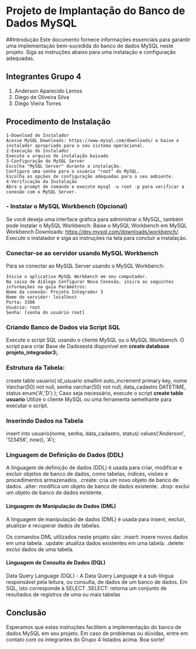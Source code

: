 # Projeto de Implantação do Banco de Dados MySQL

##Introdução
Este documento fornece informações essenciais para garantir uma implementação bem-sucedida do banco de dados MySQL neste projeto. Siga as instruções abaixo para uma instalação e configuração adequadas.

## Integrantes Grupo 4
1. Anderson Aparecido Lemos
2. Diego de Oliveira Silva
3. Diego Vieira Torres

## Procedimento de Instalação
	1-Download do Instalador
	Acesse MySQL Downloads: https://www.mysql.com/downloads/ e baixe o instalador apropriado para o seu sistema operacional.
	2-Execução do Instalador
	Execute o arquivo de instalação baixado
	3-Configuração do MySQL Server
	Escolha "MySQL Server" durante a instalação.
	Configure uma senha para o usuário "root" do MySQL.
	Escolha as opções de configuração adequadas para o seu ambiente.
	4-Verificação da Instalação
	Abra o prompt de comando e execute mysql -u root -p para verificar a conexão com o MySQL Server.
	
### - Instalar o MySQL Workbench (Opcional)
Se você deseja uma interface gráfica para administrar o MySQL, também pode instalar o MySQL Workbench:
	Baixe o MySQL Workbench em MySQL Workbench Downloads: https://dev.mysql.com/downloads/workbench/.
	Execute o instalador e siga as instruções na tela para concluir a instalação.

### Conectar-se ao servidor usando MySQL Workbench
Para se conectar ao MySQL Server usando o MySQL Workbench:

	Inicie o aplicativo MySQL Workbench em seu computador.
	Na caixa de diálogo Configurar Nova Conexão, insira as seguintes informações na guia Parâmetros:
	Nome da conexão: Projeto Integrador 3
	Nome do servidor: localhost
	Porta: 3306
	Usuário: root
	Senha: [senha do usuário root]	

### Criando Banco de Dados via Script SQL
Execute o script SQL usando o cliente MySQL ou o MySQL Workbench.
O script para criar Base de Dadosestá disponível em **create database projeto_integrador3;**. 

### Estrutura da Tabela:
create table usuario(
  id_usuario smallint auto_increment primary key,
  nome Varchar(50) not null,
  senha varchar(50) not null,
  data_cadastro DATETIME,
  status enum('A','D') 
);
Caso seja necessário, execute o script **create table usuario** Utilize o cliente MySQL ou uma ferramenta semelhante para executar o script.

### Inserindo Dados na Tabela
insert into usuario(nome, senha, data_cadastro, status) values('Anderson', '123456', now(), 'A');

### Linguagem de Definição de Dados (DDL)
A linguagem de definição de dados (DDL) é usada para criar, modificar e excluir objetos de banco de dados, como tabelas, índices, visões e procedimentos armazenados.
	.create: cria um novo objeto de banco de dados.
	.alter: modifica um objeto de banco de dados existente.
	.drop: exclui um objeto de banco de dados existente.
#### Linguagem de Manipulação de Dados (DML)
A linguagem de manipulação de dados (DML) é usada para inserir, excluir, atualizar e recuperar dados de tabelas.

Os comandos DML utilizados neste projeto são:
	.insert: insere novos dados em uma tabela.
	.update: atualiza dados existentes em uma tabela.
	.delete: exclui dados de uma tabela.

#### Linguagem de Consulta de Dados (DQL)
Data Query Language (DQL) - A Data Query Language é a sub-língua responsável pela leitura, ou consulta, de dados de um banco de dados. Em SQL, isto corresponde à SELECT
	.SELECT: retorna um conjunto de resultados de registros de uma ou mais tabelas
## Conclusão
Esperamos que estas instruções facilitem a implementação do banco de dados MySQL em seu projeto. Em caso de problemas ou dúvidas, entre em contato com os integrantes do Grupo 4 listados acima. Boa sorte!

